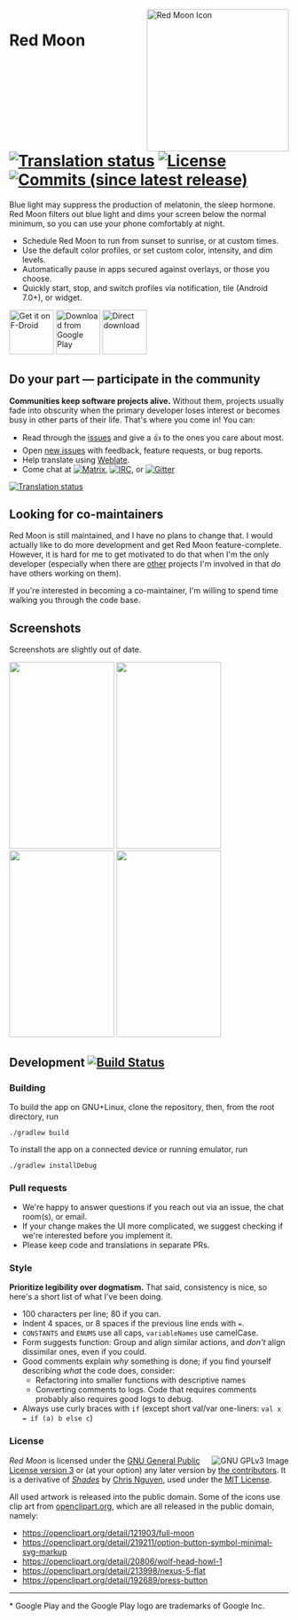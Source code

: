 <img alt="Red Moon Icon" align="right" height="256" src="https://lut.im/3IqLwsAZWH/piFLRMOgNLWmiqB8.png">

# Red Moon<br/>[![Translation status](https://hosted.weblate.org/widgets/red-moon/-/svg-badge.svg)](https://hosted.weblate.org/engage/red-moon/?utm_source=widget) [![License](https://img.shields.io/badge/license-GPL--3.0%2B-bd0000.svg)](COPYING "License: GPL-3.0-or-later") [![Commits (since latest release)](https://img.shields.io/github/commits-since/LibreShift/red-moon/latest.svg "Commits since latest release")](https://github.com/LibreShift/red-moon/releases/latest)

Blue light may suppress the production of melatonin, the sleep hormone. Red Moon
filters out blue light and dims your screen below the normal minimum, so you can
use your phone comfortably at night.

* Schedule Red Moon to run from sunset to sunrise, or at custom times.
* Use the default color profiles, or set custom color, intensity, and dim levels.
* Automatically pause in apps secured against overlays, or those you choose.
* Quickly start, stop, and switch profiles via notification, tile (Android 7.0+), or widget.

[<img src="https://gitlab.com/fdroid/artwork/raw/master/badge/get-it-on.png"
      alt="Get it on F-Droid"
      height="80">](https://f-droid.org/repository/browse/?fdid=com.jmstudios.redmoon)
[<img src="https://play.google.com/intl/en_us/badges/images/generic/en_badge_web_generic.png" 
      alt="Download from Google Play"
      height="80">](https://play.google.com/store/apps/details?id=com.jmstudios.redmoon)
[<img src="art/direct-apk-download.png"
      alt="Direct download"
      height="80">](https://github.com/raatmarien/red-moon/releases)

## Do your part — participate in the community

**Communities keep software projects alive.** Without them, projects usually fade
into obscurity when the primary developer loses interest or becomes busy in
other parts of their life. That's where you come in! You can:

- Read through the [issues] and give a <g-emoji alias="+1" class="emoji" fallback-src="https://assets-cdn.github.com/images/icons/emoji/unicode/1f44d.png" ios-version="6.0">👍</g-emoji> to the ones you care about most.
- Open [new issues] with feedback, feature requests, or bug reports.
- Help translate using [Weblate]. 
- Come chat at [![Matrix](art/badge_matrix.svg)](https://matrix.to/#/#redmoon:matrix.org),
    [![IRC](art/badge_irc.svg)](https://kiwiirc.com/client/irc.freenode.net/#redmoon),
    or [![Gitter](https://img.shields.io/gitter/room/LibreShift/red-moon.svg)](https://gitter.im/LibreShift/red-moon)

<a href="https://hosted.weblate.org/engage/red-moon/?utm_source=widget">
<img src="https://hosted.weblate.org/widgets/red-moon/-/horizontal-auto.svg" alt="Translation status" />
</a>

## Looking for co-maintainers

Red Moon is still maintained, and I have no plans to change that. I would actually like to do more development and get Red Moon feature-complete. However, it is hard for me to get motivated to do that when I'm the only developer (especially when there are [other](https://snowdrift.coop) projects I'm involved in that *do* have others working on them).

If you're interested in becoming a co-maintainer, I'm willing to spend time walking you through the code base.

## Screenshots

Screenshots are slightly out of date.

<img src="https://github.com/LibreShift/red-moon/blob/master/app/src/main/play/en-US/listing/phoneScreenshots/1.png" width="189" height="336" /> <img src="https://github.com/LibreShift/red-moon/blob/master/app/src/main/play/en-US/listing/phoneScreenshots/2.png" width="189" height="336" /> 
<img src="https://github.com/LibreShift/red-moon/blob/master/app/src/main/play/en-US/listing/phoneScreenshots/6.png" width="189" height="336" />
<img src="https://github.com/LibreShift/red-moon/blob/master/app/src/main/play/en-US/listing/phoneScreenshots/7.png" width="189" height="336" />

## Development [![Build Status](https://travis-ci.org/LibreShift/red-moon.svg?branch=master)](https://travis-ci.org/LibreShift/red-moon)

### Building

To build the app on GNU+Linux, clone the repository, then, from the root directory, run

```
./gradlew build
```

To install the app on a connected device or running emulator, run

```
./gradlew installDebug
```

### Pull requests

- We're happy to answer questions if you reach out via an issue, the chat room(s), or email.
- If your change makes the UI more complicated, we suggest checking if we're
    interested before you implement it.
- Please keep code and translations in separate PRs.

### Style

**Prioritize legibility over dogmatism.** That said, consistency is nice, so
here's a short list of what I've been doing. 

- 100 characters per line; 80 if you can.
- Indent 4 spaces, or 8 spaces if the previous line ends with `=`.
- `CONSTANTS` and `ENUMS` use all caps, `variableNames` use camelCase.
- Form suggests function: Group and align similar actions, and *don't* align dissimilar ones, even if you could.
- Good comments explain *why* something is done; if you find yourself describing *what* the code does, consider:
    - Refactoring into smaller functions with descriptive names
    - Converting comments to logs. Code that requires comments probably also requires good logs to debug.
- Always use curly braces with `if` (except short val/var one-liners: `val x = if (a) b else c`)

### License

[<img src="https://www.gnu.org/graphics/gplv3-127x51.png"
      align="right"
      alt="GNU GPLv3 Image">](http://www.gnu.org/licenses/gpl-3.0.en.html)

*Red Moon* is licensed under the [GNU General Public License version 3] or (at your option) any later version by [the contributors]. It is a derivative of *[Shades]* by [Chris Nguyen], used under the [MIT License].

All used artwork is released into the public domain. Some of the icons use clip art from [openclipart.org], which are all released in the public domain, namely:

* https://openclipart.org/detail/121903/full-moon
* https://openclipart.org/detail/219211/option-button-symbol-minimal-svg-markup
* https://openclipart.org/detail/20806/wolf-head-howl-1
* https://openclipart.org/detail/213998/nexus-5-flat
* https://openclipart.org/detail/192689/press-button

---

\* Google Play and the Google Play logo are trademarks of Google Inc.

[issues]: https://github.com/raatmarien/red-moon/issues
[new issues]: https://github.com/raatmarien/red-moon/issues/new
[Weblate]: https://hosted.weblate.org/projects/red-moon/strings/
[labels]: https://github.com/LibreShift/red-moon/labels
[Shades]: https://github.com/cngu/shades
[Chris Nguyen]: https://github.com/cngu
[MIT License]: https://github.com/cngu/shades/blob/e240edc1df3e6dd319cd475a739570ff8367d7f8/LICENSE
[GNU General Public License version 3]: https://www.gnu.org/licenses/gpl-3.0.html
[the contributors]: https://github.com/raatmarien/red-moon/graphs/contributors
[openclipart.org]: https://openclipart.org/
